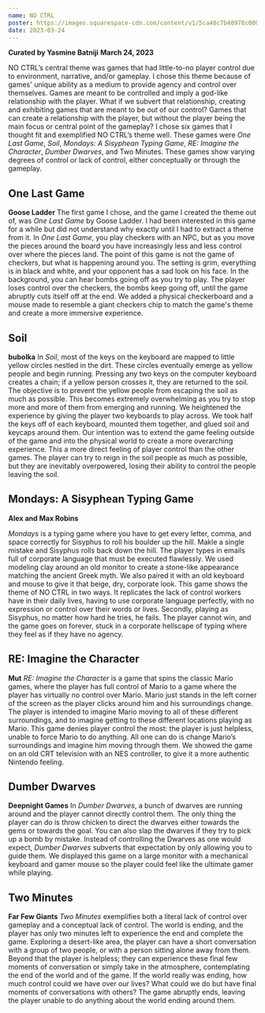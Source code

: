 ```yaml
---
name: NO CTRL
poster: https://images.squarespace-cdn.com/content/v1/5ca40c7b40978c0001458f5d/80c470e5-6b1b-4110-9c6b-d0cb5e7a87de/noctrl.png?format=2500w
date: 2023-03-24
---
```


**Curated by Yasmine Batniji**
**March 24, 2023**

NO CTRL’s central theme was games that had little-to-no player control due to environment, narrative, and/or gameplay. I chose this theme because of games' unique ability as a medium to provide agency and control over themselves. Games are meant to be controlled and imply a god-like relationship with the player. What if we subvert that relationship, creating and exhibiting games that are meant to be *out* of our control? Games that can create a relationship with the player, but without the player being the main focus or central point of the gameplay? I chose six games that I thought fit and exemplified NO CTRL’s theme well. These games were *One Last Game*, *Soil*, *Mondays: A Sisyphean Typing Game*, *RE: Imagine the Character*, *Dumber Dwarves*, and Two Minutes. These games show varying degrees of control or lack of control, either conceptually or through the gameplay.

## One Last Game
**Goose Ladder**
The first game I chose, and the game I created the theme out of, was *One Last Game* by Goose Ladder. I had been interested in this game for a while but did not understand why exactly until I had to extract a theme from it. In *One Last Game*, you play checkers with an NPC, but as you move the pieces around the board you have increasingly less and less control over where the pieces land. The point of this game is not the game of checkers, but what is happening around you. The setting is grim, everything is in black and white, and your opponent has a sad look on his face. In the background, you can hear bombs going off as you try to play. The player loses control over the checkers, the bombs keep going off, until the game abruptly cuts itself off at the end. We added a physical checkerboard and a mouse made to resemble a giant checkers chip to match the game's theme and create a more immersive experience. 

## Soil
**bubolka**
In *Soil*, most of the keys on the keyboard are mapped to little yellow circles nestled in the dirt. These circles eventually emerge as yellow people and begin running. Pressing any two keys on the computer keyboard creates a chain; if a yellow person crosses it, they are returned to the soil. The objective is to prevent the yellow people from escaping the soil as much as possible. This becomes extremely overwhelming as you try to stop more and more of them from emerging and running. We heightened the experience by giving the player two keyboards to play across. We took half the keys off of each keyboard, mounted them together, and glued soil and keycaps around them. Our intention was to extend the game feeling outside of the game and into the physical world to create a more overarching experience. This a more direct feeling of player control than the other games. The player can try to reign in the soil people as much as possible, but they are inevitably overpowered, losing their ability to control the people leaving the soil. 

## Mondays: A Sisyphean Typing Game
**Alex and Max Robins** 

*Mondays* is a typing game where you have to get every letter, comma, and space correctly for Sisyphus to roll his boulder up the hill. Makle a single mistake and Sisyphus rolls back down the hill. The player types in emails full of corporate language that must be executed flawlessly. We used modeling clay around an old monitor to create a stone-like appearance matching the ancient Greek myth. We also paired it with an old keyboard and mouse to give it that beige, dry, corporate look. This game shows the theme of NO CTRL in two ways. It replicates the lack of control workers have in their daily lives, having to use corporate language perfectly, with no expression or control over their words or lives. Secondly, playing as Sisyphus, no matter how hard he tries, he fails. The player cannot win, and the game goes on forever, stuck in a corporate hellscape of typing where they feel as if they have no agency.

## RE: Imagine the Character
**Mut** 
*RE: Imagine the Character* is a game that spins the classic Mario games, where the player has full control of Mario to a game where the player has virtually no control over Mario. Mario just stands in the left corner of the screen as the player clicks around him and his surroundings change. The player is intended to imagine Mario moving to all of these different surroundings, and to imagine getting to these different locations playing as Mario. This game denies player control the most: the player is just helpless, unable to force Mario to do anything. All one can do is change Mario’s surroundings and imagine him moving through them. We showed the game on an old CRT television with an NES controller, to give it a more authentic Nintendo feeling. 

## Dumber Dwarves
**Deepnight Games**
In *Dumber Dwarves*, a bunch of dwarves are running around and the player cannot directly control them. The only thing the player can do is throw chicken to direct the dwarves either towards the gems or towards the goal. You can also slap the dwarves if they try to pick up a bomb by mistake. Instead of controlling the Dwarves as one would expect, *Dumber Dwarves* subverts that expectation by only allowing you to guide them. We displayed this game on a large monitor with a mechanical keyboard and gamer mouse so the player could feel like the ultimate gamer while playing. 

## Two Minutes
**Far Few Giants** 
*Two Minutes* exemplifies both a literal lack of control over gameplay and a conceptual lack of control. The world is ending, and the player has only two minutes left to experience the end and complete the game. Exploring a desert-like area, the player can have a short conversation with a group of two people, or with a person sitting alone away from them. Beyond that the player is helpless; they can experience these final few moments of conversation or simply take in the atmosphere, contemplating the end of the world and of the game. If the world really was ending, how much control could we have over our lives? What could we do but have final moments of conversations with others? The game abruptly ends, leaving the player unable to do anything about the world ending around them.